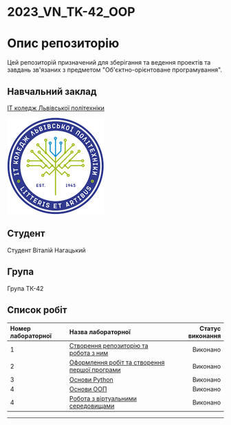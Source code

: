 # 2023_VN_TK-42_OOP
# Опис репозиторію
Цей репозиторій призначений для зберігання та ведення проектів та завдань зв'язаних з предметом "Об'єктно-орієнтоване програмування".
## Навчальний заклад
[ІТ коледж Львівської політехніки](https://itcollege.lviv.ua)

![college](init/pictures/college.png)

## Студент
Студент Віталій Нагацький

## Група
Група ТК-42

## Список робіт
| Номер лабораторної | Назва лабораторної | Статус виконання |
|:---------------------|:----------------------|-------------------:|
| 1                   | [Створення репозиторію та робота з ним](init/README.md) | Виконано        |
| 2                   | [Оформлення робіт та створення першої програми](1_lab/README.md) | Виконано       |
| 3                   | [Основи Python](2_lab/readme.md)  |  Виконано      |
| 4                   | [Основи ООП](3_lab/README.md) | Виконано |
| 4                   | [Робота з віртуальними середовищами](4_lab/README.md) | Виконано |
---

